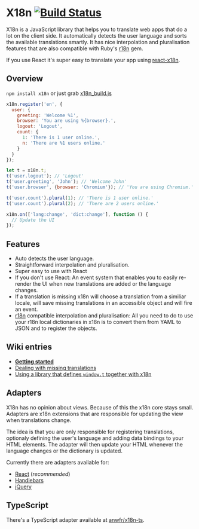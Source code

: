 # X18n [![Build Status](https://travis-ci.org/florian/x18n.png)](https://travis-ci.org/florian/x18n)

X18n is a JavaScript library that helps you to translate web apps that do a lot on the client side. It automatically detects the user language and sorts the available translations smartly. It has nice interpolation and pluralisation features that are also compatible with Ruby's [r18n](https://github.com/ai/r18n) gem.

If you use React it's super easy to translate your app using [react-x18n](https://github.com/marco-a/react-x18n).

## Overview

`npm install x18n` or just grab [x18n_build.js](https://raw.githubusercontent.com/florian/x18n/master/lib/x18n_build.js)

```js
x18n.register('en', {
  user: {
    greeting: 'Welcome %1',
    browser: 'You are using %{browser}.',
    logout: 'Logout',
    count: {
      1: 'There is 1 user online.',
      n: 'There are %1 users online.'
    }
  }
});

let t = x18n.t;
t('user.logout'); // 'Logout'
t('user.greeting', 'John'); // 'Welcome John'
t('user.browser', {browser: 'Chromium'}); // 'You are using Chromium.'

t('user.count').plural(1); // 'There is 1 user online.'
t('user.count').plural(2); // 'There are 2 users online.'

x18n.on(['lang:change', 'dict:change'], function () {
  // Update the UI
});
```

## Features

- Auto detects the user language.
- Straightforward interpolation and pluralisation.
- Super easy to use with React
- If you don't use React: An event system that enables you to easily re-render the UI when new translations are added or the language changes.
- If a translation is missing x18n will choose a translation from a similiar locale, will save missing translations in an accessible object and will fire an event.
- [r18n](https://github.com/ai/r18n) compatible interpolation and pluralisation: All you need to do to use your r18n local dictionaries in x18n is to convert them from YAML to JSON and to register the objects.

## Wiki entries

- **[Getting started](https://github.com/florian/x18n/wiki/Getting-started)**
- [Dealing with missing translations](https://github.com/florian/x18n/wiki/Dealing-with-missing-translations)
- [Using a library that defines `window.t` together with x18n](https://github.com/florian/x18n/wiki/t.noConflict)

## Adapters

X18n has no opinion about views. Because of this the x18n core stays small. Adapters are x18n extensions that are responsible for updating the view when translations change.

The idea is that you are only responsible for registering translations, optionaly defining the user's language and adding data bindings to your HTML elements. The adapter will then update your HTML whenever the language changes or the dictionary is updated.

Currently there are adapters available for:

- [React](https://github.com/marco-a/react-x18n) (*recommended*)
- [Handlebars](https://github.com/SBoudrias/handlebars-x18n)
- [jQuery](https://github.com/florian/jQuery.x18n/)

## TypeScript

There's a TypeScript adapter available at [anwfr/x18n-ts](https://github.com/anwfr/x18n-ts).
